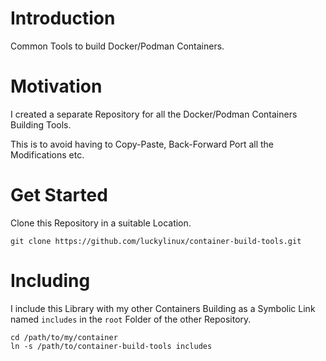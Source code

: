 # Introduction
Common Tools to build Docker/Podman Containers.

# Motivation
I created a separate Repository for all the Docker/Podman Containers Building Tools.

This is to avoid having to Copy-Paste, Back-Forward Port all the Modifications etc.

# Get Started
Clone this Repository in a suitable Location.

```
git clone https://github.com/luckylinux/container-build-tools.git
```

# Including
I include this Library with my other Containers Building as a Symbolic Link named `includes` in the `root` Folder of the other Repository.

```
cd /path/to/my/container
ln -s /path/to/container-build-tools includes
```
